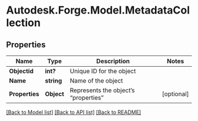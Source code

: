 # Autodesk.Forge.Model.MetadataCollection
## Properties

Name | Type | Description | Notes
------------ | ------------- | ------------- | -------------
**Objectid** | **int?** | Unique ID for the object | 
**Name** | **string** | Name of the object | 
**Properties** | **Object** | Represents the object’s “properties” | [optional] 

[[Back to Model list]](../README.md#documentation-for-models) [[Back to API list]](../README.md#documentation-for-api-endpoints) [[Back to README]](../README.md)

